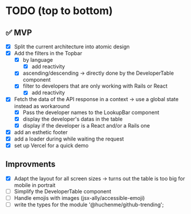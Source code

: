 # TODO (top to bottom)

## ✅ MVP
- [x] Split the current architecture into atomic design
- [x] Add the filters in the Topbar
    - [x] by language
        - [x] add reactivity
    - [x] ascending/descending → directly done by the DeveloperTable component
    - [x] filter to developers that are only working with Rails or React
        - [x] add reactivity
- [x] Fetch the data of the API response in a context → use a global state instead as workaround
    - [x] Pass the developer names to the LookupBar component
    - [x] display the developer's datas in the table
    - [x] display if the developer is a React and/or a Rails one
- [x] add an esthetic footer
- [x] add a loader during while waiting the request
- [x] set up Vercel for a quick demo

## Improvments

- [x] Adapt the layout for all screen sizes → turns out the table is too big for mobile in portrait
- [ ] Simplify the DeveloperTable component
- [ ] Handle emojis with images (jsx-ally/accessible-emoji)
- [ ] write the types for the module '@huchenme/github-trending';